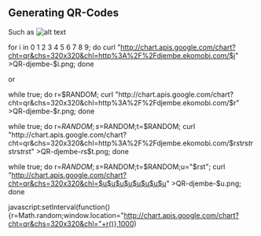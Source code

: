 ## Generating QR-Codes

Such as
![alt text](http://chart.apis.google.com/chart?cht=qr&chs=320x320&chl=http%3A%2F%2Fdjembe.ekomobi.com "Title")

for i in 0 1 2 3 4 5 6 7 8 9; do curl "http://chart.apis.google.com/chart?cht=qr&chs=320x320&chl=http%3A%2F%2Fdjembe.ekomobi.com/$i" >QR-djembe-$i.png; done

or

while true; do r=$RANDOM; curl "http://chart.apis.google.com/chart?cht=qr&chs=320x320&chl=http%3A%2F%2Fdjembe.ekomobi.com/$r" >QR-djembe-$r.png; done

while true; do r=$RANDOM;s=$RANDOM;t=$RANDOM; curl "http://chart.apis.google.com/chart?cht=qr&chs=320x320&chl=http%3A%2F%2Fdjembe.ekomobi.com/$r$s$t$r$s$t$r$s$t$r$s$t$r$s$t" >QR-djembe-$r$s$t.png; done


while true; do r=$RANDOM;s=$RANDOM;t=$RANDOM;u="$r$s$t"; curl "http://chart.apis.google.com/chart?cht=qr&chs=320x320&chl=$u$u$u$u$u$u$u$u" >QR-djembe-$u.png; done

javascript:setInterval(function(){r=Math.random;window.location="http://chart.apis.google.com/chart?cht=qr&chs=320x320&chl="+r()},1000)
